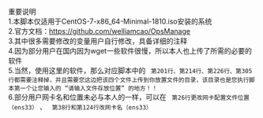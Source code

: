重要说明  
1.本脚本仅适用于CentOS-7-x86_64-Minimal-1810.iso安装的系统  
2.官方文档：https://github.com/welliamcao/OpsManage  
3.其中很多需要修改的变量用户自行修改，具备详细的注释  
4.因为部分用户在国内因为wget一些软件很慢，所以本人也上传了所需的必要的软件  
5.当然，使用这里的软件，那么对应脚本中的  ` 第201行、第214行、第226行、第305行都需要注释掉，并且需要您这边把该四个文件上传到你放置文件的目录，该目录也是您执行脚本第一个让您输入的 “请输入文件存放位置” 的地方！！`     
6.部分用户网卡名和位置未必与本人的一样，可以在 ` 第26行更改网卡配置文件位置（ens33）` 、 ` 第38行和第124行改网卡名（ens33）`   
